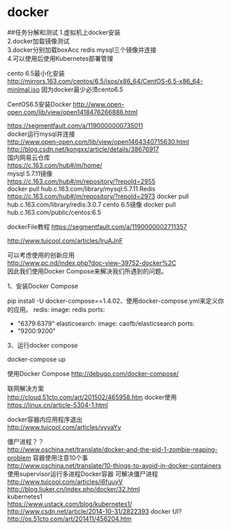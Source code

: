# docker
##任务分解和测试
1.虚拟机上docker安装  
2.docker加载镜像测试  
3.docker分别加载boxAcc redis mysql三个镜像并连接  
4.可以使用后使用Kubernetes部署管理

cento 6.5最小化安装  
http://mirrors.163.com/centos/6.5/isos/x86_64/CentOS-6.5-x86_64-minimal.iso
因为docker最少必须cento6.5

CentOS6.5安装Docker
http://www.open-open.com/lib/view/open1418476266886.html  

https://segmentfault.com/a/1190000000735011  
docker运行mysql并连接  
http://www.open-open.com/lib/view/open1464340715630.html  
http://blog.csdn.net/kongxx/article/details/38676917  
国内网易云仓库    
https://c.163.com/hub#/m/home/  
mysql 5.7.11镜像  
https://c.163.com/hub#/m/repository/?repoId=2955  
docker pull hub.c.163.com/library/mysql:5.7.11
Redis  
https://c.163.com/hub#/m/repository/?repoId=2973
docker pull hub.c.163.com/library/redis:3.0.7
cento 6.5镜像
docker pull hub.c.163.com/public/centos:6.5

dockerFile教程
https://segmentfault.com/a/1190000002711357  

http://www.tuicool.com/articles/IruAJnF

可以考虑使用的创新应用  
http://www.pc.nd/index.php?doc-view-39752-docker%2C  
因此我们使用Docker Compose来解决我们所遇到的问题。

1、安装Docker Compose

pip install -U docker-compose==1.4.02、使用docker-compose.yml来定义你的应用。
redis:
  image: redis
  ports:
   - "6379:6379"
elasticsearch:
  image: caofb/elasticsearch
  ports:
   - "9200:9200"

3、运行docker compose

docker-compose up

使用Docker Compose
http://debugo.com/docker-compose/

联网解决方案  
http://cloud.51cto.com/art/201502/465958.htm
docker使用  
https://linux.cn/article-5304-1.html
  
docker容器内应用程序退出  
http://www.tuicool.com/articles/vyyaYv  

僵尸进程？？  
http://www.oschina.net/translate/docker-and-the-pid-1-zombie-reaping-problem
容器使用注意10个事  
http://www.oschina.net/translate/10-things-to-avoid-in-docker-containers
使用supervisor运行多进程Docker容器 可解决僵尸进程  
http://www.tuicool.com/articles/i6fuuyV  
http://blog.liuker.cn/index.php/docker/32.html  
kubernetes1  
https://www.ustack.com/blog/kubernetes1/  
http://www.csdn.net/article/2014-10-31/2822393
docker UI?
http://os.51cto.com/art/201411/456204.htm
